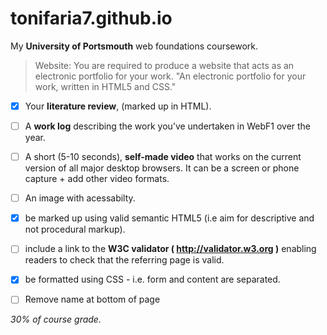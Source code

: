 # tonifaria7.github.io
My **University of Portsmouth** web foundations coursework. 

>Website: 
You are required to produce a website that acts as an electronic portfolio for your work. "An electronic portfolio for your work, written in HTML5 and CSS." 

- [x] Your **literature review**, (marked up in HTML).

- [ ] A **work log** describing the work you’ve undertaken in WebF1 over the year.

- [ ] A short (5-10 seconds), **self-made video** that works on the current version of all major desktop browsers.  It can be a screen   or phone capture + add other video formats.

- [ ] An image with acessabilty.

- [x] be marked up using valid semantic HTML5 (i.e aim for descriptive and not procedural markup).

- [ ] include a link to the **W3C validator ( http://validator.w3.org )** enabling readers to check that the referring page is valid.

- [x] be formatted using CSS - i.e. form and content are separated.

- [ ] Remove name at bottom of page


*30% of course grade.*







